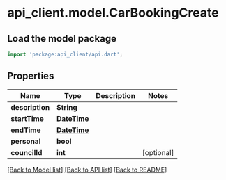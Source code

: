 # api_client.model.CarBookingCreate

## Load the model package
```dart
import 'package:api_client/api.dart';
```

## Properties
Name | Type | Description | Notes
------------ | ------------- | ------------- | -------------
**description** | **String** |  | 
**startTime** | [**DateTime**](DateTime.md) |  | 
**endTime** | [**DateTime**](DateTime.md) |  | 
**personal** | **bool** |  | 
**councilId** | **int** |  | [optional] 

[[Back to Model list]](../README.md#documentation-for-models) [[Back to API list]](../README.md#documentation-for-api-endpoints) [[Back to README]](../README.md)


